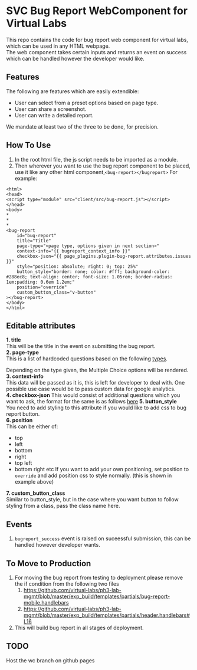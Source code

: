 # SVC Bug Report WebComponent for Virtual Labs
This repo contains the code for bug report web component for virtual labs, which can be used in any HTML webpage.  
The web component takes certain inputs and returns an event on success which can be handled however the developer would like.  

## Features
The following are features which are easily extendible:
* User can select from a preset options based on page type.
* User can share a screenshot.
* User can write a detailed report.

We mandate at least two of the three to be done, for precision.

## How To Use
1. In the root html file, the js script needs to be imported as a module.
2. Then wherever you want to use the bug report component to be placed, use it like any other html component,```<bug-report></bugreport>```
For example:
```
<html>
<head>
<script type="module" src="client/src/bug-report.js"></script>
</head>
<body>
*
*
*
<bug-report 
    id="bug-report"
    title="Title"
    page-type="<page type, options given in next section>"
    context-info="{{ bugreport_context_info }}"
    checkbox-json="{{ page_plugins.plugin-bug-report.attributes.issues }}"
    style="position: absolute; right: 0; top: 25%"
    button_style="border: none; color: #fff; background-color: #288ec8; text-align: center; font-size: 1.05rem; border-radius: 1em;padding: 0.6em 1.2em;"
    position="override"
    custom_button_class="v-button"
></bug-report>
</body>
</html>
```

## Editable attributes
**1. title**  
This will be the title in the event on submitting the bug report.  
**2. page-type**   
This is a list of hardcoded questions based on the following [types](hhttps://github.com/virtual-labs/svc-bug-report/blob/main/questions.json).  

Depending on the type given, the Multiple Choice options will be rendered.  
**3. context-info**   
This data will be passed as it is, this is left for developer to deal with. One possible use case would be to pass custom data for google analytics.  
**4. checkbox-json**
This would consist of additional questions which you want to ask, the format for the same is as follows [here](https://github.com/virtual-labs/ph3-lab-mgmt/blob/master/assets_plugins/json/bug-report-questions.js)
**5. button_style**  
You need to add styling to this attribute if you would like to add css to bug report button.  
**6. position**  
This can be either of:  
  * top
  * left
  * bottom
  * right
  * top left
  * bottom right etc
If you want to add your own positioning, set position to ```override``` and add position css to style normally. (this is shown in example above)  

**7. custom_button_class**  
Similar to button_style, but in the case where you want button to follow styling from a class, pass the class name here.  

## Events
1. ```bugreport_success``` event is raised on suceessful submission, this can be handled however developer wants.  

## To Move to Production
1. For moving the bug report from testing to deployment please remove the if condition from the following two files
   1. https://github.com/virtual-labs/ph3-lab-mgmt/blob/master/exp_build/templates/partials/bug-report-mobile.handlebars 
   2. https://github.com/virtual-labs/ph3-lab-mgmt/blob/master/exp_build/templates/partials/header.handlebars#L16
2. This will build bug report in all stages of deployment.

## TODO
Host the wc branch on github pages
